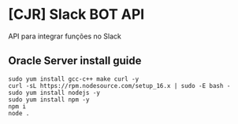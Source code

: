 # [CJR] Slack BOT API

API para integrar funções no Slack

## Oracle Server install guide

```
sudo yum install gcc-c++ make curl -y
curl -sL https://rpm.nodesource.com/setup_16.x | sudo -E bash -
sudo yum install nodejs -y
sudo yum install npm -y
npm i
node .
```